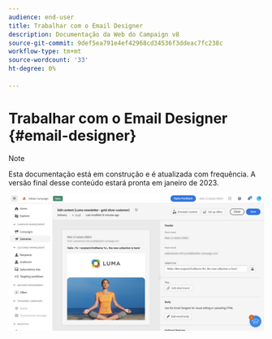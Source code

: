 ```yaml
---
audience: end-user
title: Trabalhar com o Email Designer
description: Documentação da Web do Campaign v8
source-git-commit: 9def5ea791e4ef42968cd34536f3ddeac7fc238c
workflow-type: tm+mt
source-wordcount: '33'
ht-degree: 0%

---
```


# Trabalhar com o Email Designer {#email-designer}

>[!NOTE]
>
>Esta documentação está em construção e é atualizada com frequência. A versão final desse conteúdo estará pronta em janeiro de 2023.



![](assets/content-dashboard.png)

<!--
Acrite same as AJO but little diff:
no offers (offer component specific to AJO) -> need to use perso
perso is not acrite. icons are not the same as AJO: recipient, offers (define offer with code), content blocks (not in AJO). 
rest of design similar to AJO
dynamic content not in alpha
-->